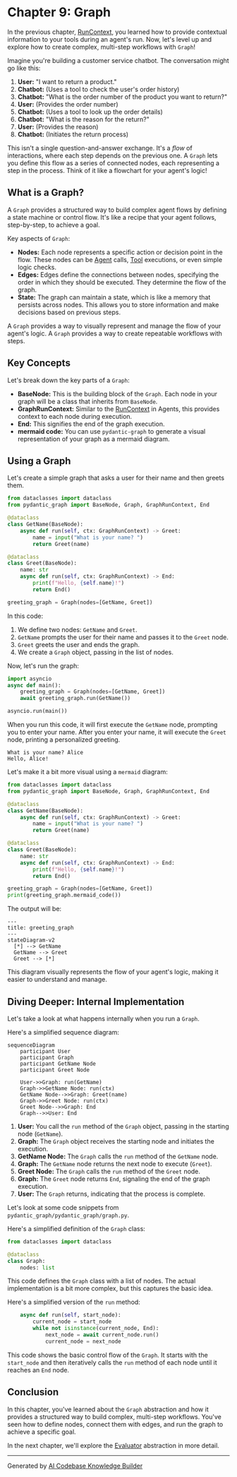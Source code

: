 # Chapter 9: Graph

In the previous chapter, [RunContext](08_runcontext.md), you learned how to provide contextual information to your tools during an agent's run. Now, let's level up and explore how to create complex, multi-step workflows with `Graph`!

Imagine you're building a customer service chatbot. The conversation might go like this:

1.  **User:** "I want to return a product."
2.  **Chatbot:** (Uses a tool to check the user's order history)
3.  **Chatbot:** "What is the order number of the product you want to return?"
4.  **User:** (Provides the order number)
5.  **Chatbot:** (Uses a tool to look up the order details)
6.  **Chatbot:** "What is the reason for the return?"
7.  **User:** (Provides the reason)
8.  **Chatbot:** (Initiates the return process)

This isn't a single question-and-answer exchange. It's a *flow* of interactions, where each step depends on the previous one. A `Graph` lets you define this flow as a series of connected nodes, each representing a step in the process. Think of it like a flowchart for your agent's logic!

## What is a Graph?

A `Graph` provides a structured way to build complex agent flows by defining a state machine or control flow. It's like a recipe that your agent follows, step-by-step, to achieve a goal.

Key aspects of `Graph`:

*   **Nodes:** Each node represents a specific action or decision point in the flow. These nodes can be [Agent](05_agent.md) calls, [Tool](06_tool.md) executions, or even simple logic checks.
*   **Edges:** Edges define the connections between nodes, specifying the order in which they should be executed. They determine the flow of the graph.
*   **State:** The graph can maintain a state, which is like a memory that persists across nodes. This allows you to store information and make decisions based on previous steps.

A `Graph` provides a way to visually represent and manage the flow of your agent's logic. A `Graph` provides a way to create repeatable workflows with steps.

## Key Concepts

Let's break down the key parts of a `Graph`:

*   **BaseNode:** This is the building block of the `Graph`. Each node in your graph will be a class that inherits from `BaseNode`.
*   **GraphRunContext:**  Similar to the [RunContext](08_runcontext.md) in Agents, this provides context to each node during execution.
*   **End:** This signifies the end of the graph execution.
*   **mermaid code:** You can use `pydantic-graph` to generate a visual representation of your graph as a mermaid diagram.

## Using a Graph

Let's create a simple graph that asks a user for their name and then greets them.

```python
from dataclasses import dataclass
from pydantic_graph import BaseNode, Graph, GraphRunContext, End

@dataclass
class GetName(BaseNode):
    async def run(self, ctx: GraphRunContext) -> Greet:
        name = input("What is your name? ")
        return Greet(name)

@dataclass
class Greet(BaseNode):
    name: str
    async def run(self, ctx: GraphRunContext) -> End:
        print(f"Hello, {self.name}!")
        return End()

greeting_graph = Graph(nodes=[GetName, Greet])
```

In this code:

1.  We define two nodes: `GetName` and `Greet`.
2.  `GetName` prompts the user for their name and passes it to the `Greet` node.
3.  `Greet` greets the user and ends the graph.
4.  We create a `Graph` object, passing in the list of nodes.

Now, let's run the graph:

```python
import asyncio
async def main():
    greeting_graph = Graph(nodes=[GetName, Greet])
    await greeting_graph.run(GetName())

asyncio.run(main())
```

When you run this code, it will first execute the `GetName` node, prompting you to enter your name. After you enter your name, it will execute the `Greet` node, printing a personalized greeting.

```
What is your name? Alice
Hello, Alice!
```

Let's make it a bit more visual using a `mermaid` diagram:

```python
from dataclasses import dataclass
from pydantic_graph import BaseNode, Graph, GraphRunContext, End

@dataclass
class GetName(BaseNode):
    async def run(self, ctx: GraphRunContext) -> Greet:
        name = input("What is your name? ")
        return Greet(name)

@dataclass
class Greet(BaseNode):
    name: str
    async def run(self, ctx: GraphRunContext) -> End:
        print(f"Hello, {self.name}!")
        return End()

greeting_graph = Graph(nodes=[GetName, Greet])
print(greeting_graph.mermaid_code())
```

The output will be:

```mermaid
---
title: greeting_graph
---
stateDiagram-v2
  [*] --> GetName
  GetName --> Greet
  Greet --> [*]
```

This diagram visually represents the flow of your agent's logic, making it easier to understand and manage.

## Diving Deeper: Internal Implementation

Let's take a look at what happens internally when you run a `Graph`.

Here's a simplified sequence diagram:

```mermaid
sequenceDiagram
    participant User
    participant Graph
    participant GetName Node
    participant Greet Node

    User->>Graph: run(GetName)
    Graph->>GetName Node: run(ctx)
    GetName Node-->>Graph: Greet(name)
    Graph->>Greet Node: run(ctx)
    Greet Node-->>Graph: End
    Graph-->>User: End
```

1.  **User:** You call the `run` method of the `Graph` object, passing in the starting node (`GetName`).
2.  **Graph:** The `Graph` object receives the starting node and initiates the execution.
3.  **GetName Node:** The `Graph` calls the `run` method of the `GetName` node.
4.  **Graph:** The `GetName` node returns the next node to execute (`Greet`).
5.  **Greet Node:**  The `Graph` calls the `run` method of the `Greet` node.
6.  **Graph:** The `Greet` node returns `End`, signaling the end of the graph execution.
7.  **User:**  The `Graph` returns, indicating that the process is complete.

Let's look at some code snippets from `pydantic_graph/pydantic_graph/graph.py`.

Here's a simplified definition of the `Graph` class:

```python
from dataclasses import dataclass

@dataclass
class Graph:
    nodes: list
```

This code defines the `Graph` class with a list of nodes. The actual implementation is a bit more complex, but this captures the basic idea.

Here's a simplified version of the `run` method:

```python
    async def run(self, start_node):
        current_node = start_node
        while not isinstance(current_node, End):
            next_node = await current_node.run()
            current_node = next_node
```

This code shows the basic control flow of the `Graph`. It starts with the `start_node` and then iteratively calls the `run` method of each node until it reaches an `End` node.

## Conclusion

In this chapter, you've learned about the `Graph` abstraction and how it provides a structured way to build complex, multi-step workflows. You've seen how to define nodes, connect them with edges, and run the graph to achieve a specific goal.

In the next chapter, we'll explore the [Evaluator](10_evaluator.md) abstraction in more detail.


---

Generated by [AI Codebase Knowledge Builder](https://github.com/The-Pocket/Tutorial-Codebase-Knowledge)